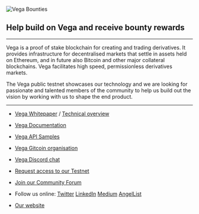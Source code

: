 ![Vega Bounties](https://repository-images.githubusercontent.com/316258610/966d2c00-30d0-11eb-9930-def1a8a6c0e3)

## Help build on Vega and receive bounty rewards

------

Vega is a proof of stake blockchain for creating and trading derivatives. It provides infrastructure for decentralised markets that settle in assets held on Ethereum, and in future also Bitcoin and other major collateral blockchains. Vega facilitates high speed, permissionless derivatives markets. 

The Vega public testnet showcases our technology and we are looking for passionate and talented members of the community to help us build out the vision by working with us to shape the end product.

-------

- [Vega Whitepaper](https://vega.xyz/papers/vega-protocol-whitepaper.pdf) / [Technical overview](https://vega.xyz/assets/vega-technical-overview.pdf)

- [Vega Documentation](https://docs.testnet.vega.xyz)

- [Vega API Samples](https://github.com/vegaprotocol/sample-api-scripts/tree/v0.19.0/)

- [Vega Gitcoin organisation](https://gitcoin.co/vegaprotocol)

- [Vega Discord chat](https://discord.gg/bkAF3Tu)

- [Request access to our Testnet](https://vega.xyz/email/testnet-signup)

- [Join our Community Forum](https://community.vega.xyz)

- Follow us online: [Twitter](https://twitter.com/vegaprotocol) [LinkedIn](https://www.linkedin.com/company/vega-protocol) [Medium](https://medium.com/vegaprotocol) [AngelList](https://angel.co/company/vega-protocol)

- [Our website](https://vega.xyz)
